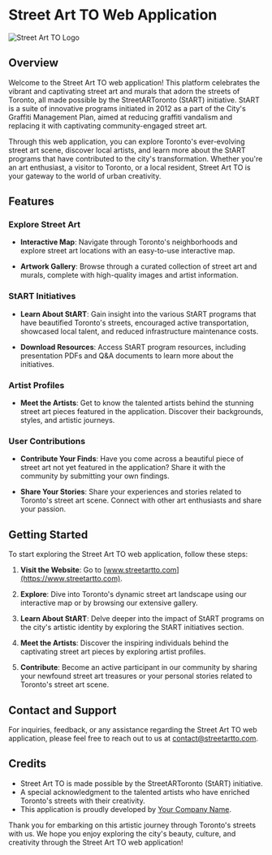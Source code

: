 # Street Art TO Web Application

![Street Art TO Logo](StreetArtTOLogo.png)

## Overview

Welcome to the Street Art TO web application! This platform celebrates the vibrant and captivating street art and murals that adorn the streets of Toronto, all made possible by the StreetARToronto (StART) initiative. StART is a suite of innovative programs initiated in 2012 as a part of the City's Graffiti Management Plan, aimed at reducing graffiti vandalism and replacing it with captivating community-engaged street art.

Through this web application, you can explore Toronto's ever-evolving street art scene, discover local artists, and learn more about the StART programs that have contributed to the city's transformation. Whether you're an art enthusiast, a visitor to Toronto, or a local resident, Street Art TO is your gateway to the world of urban creativity.

## Features

### Explore Street Art

- **Interactive Map**: Navigate through Toronto's neighborhoods and explore street art locations with an easy-to-use interactive map.

- **Artwork Gallery**: Browse through a curated collection of street art and murals, complete with high-quality images and artist information.

### StART Initiatives

- **Learn About StART**: Gain insight into the various StART programs that have beautified Toronto's streets, encouraged active transportation, showcased local talent, and reduced infrastructure maintenance costs.

- **Download Resources**: Access StART program resources, including presentation PDFs and Q&A documents to learn more about the initiatives.

### Artist Profiles

- **Meet the Artists**: Get to know the talented artists behind the stunning street art pieces featured in the application. Discover their backgrounds, styles, and artistic journeys.

### User Contributions

- **Contribute Your Finds**: Have you come across a beautiful piece of street art not yet featured in the application? Share it with the community by submitting your own findings.

- **Share Your Stories**: Share your experiences and stories related to Toronto's street art scene. Connect with other art enthusiasts and share your passion.

## Getting Started

To start exploring the Street Art TO web application, follow these steps:

1. **Visit the Website**: Go to [www.streetartto.com](https://www.streetartto.com).

2. **Explore**: Dive into Toronto's dynamic street art landscape using our interactive map or by browsing our extensive gallery.

3. **Learn About StART**: Delve deeper into the impact of StART programs on the city's artistic identity by exploring the StART initiatives section.

4. **Meet the Artists**: Discover the inspiring individuals behind the captivating street art pieces by exploring artist profiles.

5. **Contribute**: Become an active participant in our community by sharing your newfound street art treasures or your personal stories related to Toronto's street art scene.

## Contact and Support

For inquiries, feedback, or any assistance regarding the Street Art TO web application, please feel free to reach out to us at [contact@streetartto.com](mailto:contact@streetartto.com).

## Credits

- Street Art TO is made possible by the StreetARToronto (StART) initiative.
- A special acknowledgment to the talented artists who have enriched Toronto's streets with their creativity.
- This application is proudly developed by [Your Company Name](https://www.yourcompanywebsite.com).

Thank you for embarking on this artistic journey through Toronto's streets with us. We hope you enjoy exploring the city's beauty, culture, and creativity through the Street Art TO web application!

